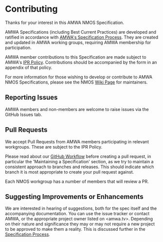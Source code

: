 # Contributing

Thanks for your interest in this AMWA NMOS Specification.

AMWA Specifications (including Best Current Practices) are developed and ratified in accordance with 
[AMWA's Specification Process](https://www.amwa.tv/projects/BCP-001.1_2018-06-26.pdf).
They are created and updated in AMWA working groups, requiring AMWA membership for participation.

AMWA member contributions to this Specification are made subject to AMWA's [IPR Policy](https://www.amwa.tv/about/policies/AMWA_IPR_Policy_V3.0.pdf). 
Contributions should be accompanied by the form in an appendix of that policy.

For more information for those wishing to develop or contribute to AMWA NMOS Specifications,
please see the NMOS [Wiki Page](https://github.com/amwa-tv/nmos/wiki/Maintainers) for maintainers.

## Reporting Issues

AMWA members and non-members are welcome to raise issues via the GitHub Issues tab.

## Pull Requests

We accept Pull Requests from AMWA members participating in relevant workgroups. These are subject to the IPR Policy.

Please read about our [GitHub Workflow](https://github.com/amwa-tv/nmos/wiki/GitHub-Workflow) before creating a pull request, 
in particular the 'Maintaining a Specification' section, as we try to maintain a consistent approach to branches and releases.
This should indicate which branch it is most appropriate to create your pull request against.

Each NMOS workgroup has a number of members that will review a PR.

## Suggesting Improvements or Enhancements

We are interested in hearing of suggestions, both for the spec itself and the accompanying documentation. 
You can use the issue tracker or contact AMWA, or the appropriate project owner listed on <amwa.tv>.
Depending on their nature and significance they may or may not require a new project to be approved to make them a reality.
This is discussed further in the [Specification Process](https://www.amwa.tv/projects/BCP-001.1_2018-06-26.pdf).
